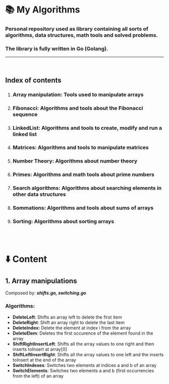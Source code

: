 # 📚 My Algorithms
### Personal repository used as library containing all sorts of algorithms, data structures, math tools and solved problems.<br>
### The library is fully written in Go (Golang).

---
<br>

## Index of contents
1. ### **Array manipulation**: Tools used to manipulate arrays
1. ### **Fibonacci**: Algorithms and tools about the Fibonacci sequence
1. ### **LinkedList**: Algorithms and tools to create, modify and run a linked list
1. ### **Matrices**: Algorithms and tools to manipulate matrices
1. ### **Number Theory:** Algorithms about number theory
1. ### **Primes:** Algorithms and math tools about prime numbers
1. ### **Search algorithms:** Algorithms about searching elements in other data structures
1. ### **Sommations:** Algorithms and tools about sums of arrays
1. ### **Sorting:** Algorithms about sorting arrays
<br>
<br>

# ⬇️ Content
## 1. Array manipulations 
Composed by: ***shifts.go, switching.go***
### Algorithms:
- **DeleteLeft**: Shifts an array left to delete the first item
- **DeleteRight**: Shift an array right to delete the last item
- **DeleteIndex:** Delete the element at index i from the array
- **DeleteElem**: Deletes the first occurence of the element found in the array
- **ShiftRightInsertLeft**: Shifts all the array values to one right and then inserts toInsert at array[0]
- **ShiftLeftInsertRight**: Shifts all the array values to one left and the inserts toInsert at the end of the array
- **SwitchIndexes**: Switches two elements at indices a and b of an array 
- **SwitchElements**: Switches two elements a and b (first occurrencies from the left) of an array



